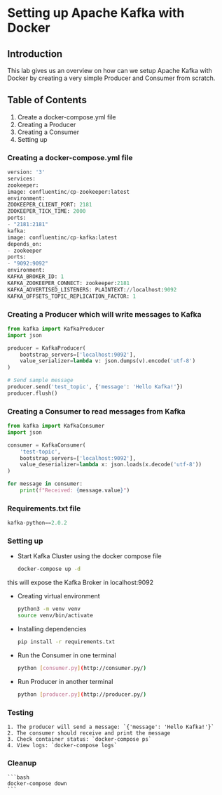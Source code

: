 # Setting up Apache Kafka with Docker

## Introduction

This lab gives us an overview on how can we setup Apache Kafka with Docker by creating a very simple Producer and Consumer from scratch.

## Table of Contents

1. Create a docker-compose.yml file
2. Creating a Producer
3. Creating a Consumer
4. Setting up

### Creating a docker-compose.yml file

```python
version: '3'
services:
zookeeper:
image: confluentinc/cp-zookeeper:latest
environment:
ZOOKEEPER_CLIENT_PORT: 2181
ZOOKEEPER_TICK_TIME: 2000
ports:
- "2181:2181"
kafka:
image: confluentinc/cp-kafka:latest
depends_on:
- zookeeper
ports:
- "9092:9092"
environment:
KAFKA_BROKER_ID: 1
KAFKA_ZOOKEEPER_CONNECT: zookeeper:2181
KAFKA_ADVERTISED_LISTENERS: PLAINTEXT://localhost:9092
KAFKA_OFFSETS_TOPIC_REPLICATION_FACTOR: 1
```

### Creating a Producer which will write messages to Kafka

```python
from kafka import KafkaProducer
import json

producer = KafkaProducer(
    bootstrap_servers=['localhost:9092'],
    value_serializer=lambda v: json.dumps(v).encode('utf-8')
)

# Send sample message
producer.send('test_topic', {'message': 'Hello Kafka!'})
producer.flush()
```

### Creating a Consumer to read messages from Kafka

```python
from kafka import KafkaConsumer
import json

consumer = KafkaConsumer(
    'test-topic',
    bootstrap_servers=['localhost:9092'],
    value_deserializer=lambda x: json.loads(x.decode('utf-8'))
)

for message in consumer:
    print(f"Received: {message.value}")
```

### Requirements.txt file

```python
kafka-python==2.0.2
```

### Setting up

- Start Kafka Cluster using the docker compose file
    
    ```bash
    docker-compose up -d
    ```
    

this will expose the Kafka Broker in localhost:9092

- Creating virtual environment
    
    ```bash
    python3 -m venv venv
    source venv/bin/activate
    ```
    

- Installing dependencies
    
    ```bash
    pip install -r requirements.txt
    ```
    

- Run the Consumer in one terminal
    
    ```bash
    python [consumer.py](http://consumer.py/)
    ```
    
- Run Producer in another terminal
    
    ```bash
    python [producer.py](http://producer.py/)
    ```
    

### Testing
    1. The producer will send a message: `{'message': 'Hello Kafka!'}`
    2. The consumer should receive and print the message
    3. Check container status: `docker-compose ps`
    4. View logs: `docker-compose logs`

### Cleanup
    
    ```bash
    docker-compose down
    ```
    

